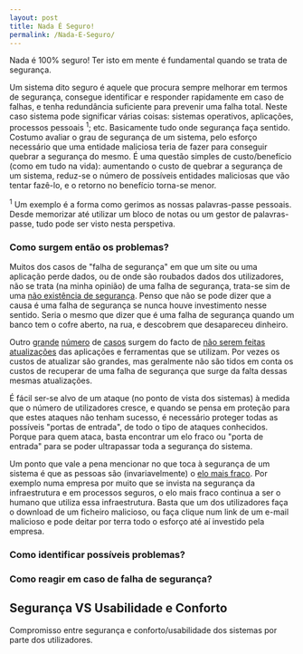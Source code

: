 ```yaml
---
layout: post
title: Nada É Seguro!
permalink: /Nada-E-Seguro/
---
```


Nada é 100% seguro! Ter isto em mente é fundamental quando se trata de segurança.

Um sistema dito seguro é aquele que procura sempre melhorar em termos de segurança, consegue identificar e responder rapidamente em caso de falhas, e tenha redundância suficiente para prevenir uma falha total.
Neste caso sistema pode significar várias coisas: sistemas operativos, aplicações, processos pessoais <sup>1</sup>; etc. Basicamente tudo onde segurança faça sentido.
Costumo avaliar o grau de segurança de um sistema, pelo esforço necessário que uma entidade maliciosa teria de fazer para conseguir quebrar a segurança do mesmo. É uma questão simples de custo/benefício (como em tudo na vida): aumentando o custo de quebrar a segurança de um sistema, reduz-se o número de possíveis entidades maliciosas que vão tentar fazê-lo, e o retorno no benefício torna-se menor.


<sup>1</sup> Um exemplo é a forma como gerimos as nossas palavras-passe pessoais. Desde memorizar até utilizar um bloco de notas ou um gestor de palavras-passe, tudo pode ser visto nesta perspetiva.


### Como surgem então os problemas?

Muitos dos casos de "falha de segurança" em que um site ou uma aplicação perde dados, ou de onde são roubados dados dos utilizadores, não se trata (na minha opinião) de uma falha de segurança, trata-se sim de uma [não existência de segurança]. Penso que não se pode dizer que a causa é uma falha de segurança se nunca houve investimento nesse sentido. Seria o mesmo que dizer que é uma falha de segurança quando um banco tem o cofre aberto, na rua, e descobrem que desapareceu dinheiro.


Outro [grande] [número](https://www.rtp.pt/noticias/mundo/ciberataque-mundial-e-ainda-uma-ameaca-presente_a1002046) de [casos] surgem do facto de [não serem feitas] [atualizações](https://technet.microsoft.com/en-us/library/security/ms17-010.aspx) das aplicações e ferramentas que se utilizam. Por vezes os custos de atualizar são grandes, mas geralmente não são tidos em conta os custos de recuperar de uma falha de segurança que surge da falta dessas mesmas atualizações.


É fácil ser-se alvo de um ataque (no ponto de vista dos sistemas) à medida que o número de utilizadores cresce, e quando se pensa em proteção para que estes ataques não tenham sucesso, é necessário proteger todas as possíveis "portas de entrada", de todo o tipo de ataques conhecidos. Porque para quem ataca, basta encontrar um elo fraco ou "porta de entrada" para se poder ultrapassar toda a segurança do sistema.


Um ponto que vale a pena mencionar no que toca à segurança de um sistema é que as pessoas são (invariavelmente) o [elo mais fraco]. Por exemplo numa empresa por muito que se invista na segurança da infraestrutura e em processos seguros, o elo mais fraco continua a ser o humano que utiliza essa infraestrutura. Basta que um dos utilizadores faça o download de um ficheiro malicioso, ou faça clique num link de um e-mail malicioso e pode deitar por terra todo o esforço até aí investido pela empresa.


### Como identificar possíveis problemas?


### Como reagir em caso de falha de segurança?


## Segurança VS Usabilidade e Conforto

Compromisso entre segurança e conforto/usabilidade dos sistemas por parte dos utilizadores.


[elo mais fraco]: https://pt.wikipedia.org/wiki/Phishing
[não existência de segurança]: https://arstechnica.com/security/2017/03/firefox-gets-complaint-for-labeling-unencrypted-login-page-insecure
[grande]: https://www.publico.pt/2017/05/13/tecnologia/noticia/europol-ciberataque-foi-de-um-nivel-sem-precedentes-1772033
[casos]: https://www.rtp.pt/noticias/pais/portugal-telecom-confirma-ter-sido-alvo-de-ciber-ataque_a1001323
[não serem feitas]: https://www.publico.pt/2017/05/15/tecnologia/noticia/perguntas-e-respostas-sobre-o-ciberataque-1772266
